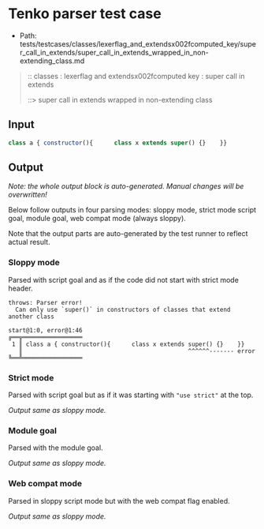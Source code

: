 # Tenko parser test case

- Path: tests/testcases/classes/lexerflag_and_extendsx002fcomputed_key/super_call_in_extends/super_call_in_extends_wrapped_in_non-extending_class.md

> :: classes : lexerflag and extendsx002fcomputed key : super call in extends
>
> ::> super call in extends wrapped in non-extending class

## Input

`````js
class a { constructor(){      class x extends super() {}    }}
`````

## Output

_Note: the whole output block is auto-generated. Manual changes will be overwritten!_

Below follow outputs in four parsing modes: sloppy mode, strict mode script goal, module goal, web compat mode (always sloppy).

Note that the output parts are auto-generated by the test runner to reflect actual result.

### Sloppy mode

Parsed with script goal and as if the code did not start with strict mode header.

`````
throws: Parser error!
  Can only use `super()` in constructors of classes that extend another class

start@1:0, error@1:46
╔══╦═════════════════
 1 ║ class a { constructor(){      class x extends super() {}    }}
   ║                                               ^^^^^^------- error
╚══╩═════════════════

`````

### Strict mode

Parsed with script goal but as if it was starting with `"use strict"` at the top.

_Output same as sloppy mode._

### Module goal

Parsed with the module goal.

_Output same as sloppy mode._

### Web compat mode

Parsed in sloppy script mode but with the web compat flag enabled.

_Output same as sloppy mode._
